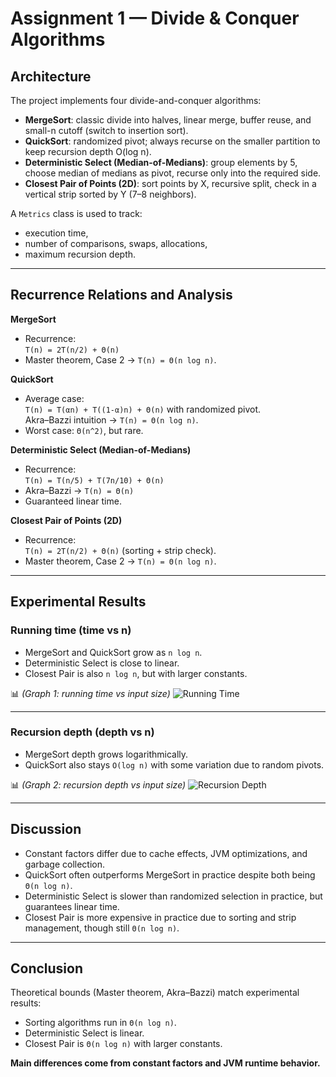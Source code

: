 # Assignment 1 — Divide & Conquer Algorithms

## Architecture
The project implements four divide-and-conquer algorithms:

- **MergeSort**: classic divide into halves, linear merge, buffer reuse, and small-n cutoff (switch to insertion sort).
- **QuickSort**: randomized pivot; always recurse on the smaller partition to keep recursion depth O(log n).
- **Deterministic Select (Median-of-Medians)**: group elements by 5, choose median of medians as pivot, recurse only into the required side.
- **Closest Pair of Points (2D)**: sort points by X, recursive split, check in a vertical strip sorted by Y (7–8 neighbors).

A `Metrics` class is used to track:
- execution time,
- number of comparisons, swaps, allocations,
- maximum recursion depth.

---

## Recurrence Relations and Analysis

**MergeSort**
- Recurrence:  
  `T(n) = 2T(n/2) + Θ(n)`  
- Master theorem, Case 2 → `T(n) = Θ(n log n)`.

**QuickSort**
- Average case:  
  `T(n) = T(αn) + T((1-α)n) + Θ(n)` with randomized pivot.  
  Akra–Bazzi intuition → `T(n) = Θ(n log n)`.  
- Worst case: `Θ(n^2)`, but rare.

**Deterministic Select (Median-of-Medians)**
- Recurrence:  
  `T(n) = T(n/5) + T(7n/10) + Θ(n)`  
- Akra–Bazzi → `T(n) = Θ(n)`  
- Guaranteed linear time.

**Closest Pair of Points (2D)**
- Recurrence:  
  `T(n) = 2T(n/2) + Θ(n)` (sorting + strip check).  
- Master theorem, Case 2 → `T(n) = Θ(n log n)`.

---

## Experimental Results

### Running time (time vs n)
- MergeSort and QuickSort grow as `n log n`.
- Deterministic Select is close to linear.
- Closest Pair is also `n log n`, but with larger constants.

📊 *(Graph 1: running time vs input size)*
![Running Time](running_time_vs_n.png)

---

### Recursion depth (depth vs n)
- MergeSort depth grows logarithmically.
- QuickSort also stays `O(log n)` with some variation due to random pivots.

📊 *(Graph 2: recursion depth vs input size)*
![Recursion Depth](recursion_depth_vs_n.png)

---

## Discussion
- Constant factors differ due to cache effects, JVM optimizations, and garbage collection.
- QuickSort often outperforms MergeSort in practice despite both being `Θ(n log n)`.
- Deterministic Select is slower than randomized selection in practice, but guarantees linear time.
- Closest Pair is more expensive in practice due to sorting and strip management, though still `Θ(n log n)`.

---

## Conclusion
Theoretical bounds (Master theorem, Akra–Bazzi) match experimental results:
- Sorting algorithms run in `Θ(n log n)`.
- Deterministic Select is linear.
- Closest Pair is `Θ(n log n)` with larger constants.  

**Main differences come from constant factors and JVM runtime behavior.**

